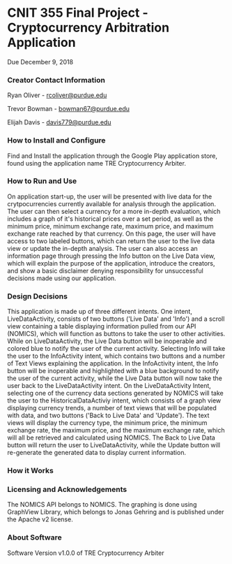 #     CNIT 355 Final Project - Cryptocurrency Arbitration Application
   Due December 9, 2018
   
### Creator Contact Information
  Ryan Oliver - rcoliver@purdue.edu
  
  Trevor Bowman - bowman67@purdue.edu
  
  Elijah Davis - davis779@purdue.edu   
### How to Install and Configure
   Find and Install the application through the Google Play application store, found using the application name TRE Cryptocurrency Arbiter.
### How to Run and Use
   On application start-up, the user will be presented with live data for the crytpocurrencies currently available for analysis through the application. The user can then select a currency for a more in-depth evaluation, which includes a graph of it's historical prices over a set period, as well as the minimum price, minimum exchange rate, maximum price, and maximum exchange rate reached by that currency. On this page, the user will have access to two labeled buttons, which can return the user to the live data view or update the in-depth analysis. The user can also access an information page through pressing the Info button on the Live Data view, which will explain the purpose of the application, introduce the creators, and show a basic disclaimer denying responsibility for unsuccessful decisions made using our application.
### Design Decisions
This application is made up of three different intents. One intent, LiveDataActivity, consists of two buttons ('Live Data' and 'Info') and a scroll view containing a table displaying information pulled from our API (NOMICS), which will function as buttons to take the user to other activities. While on LiveDataActivity, the Live Data button will be inoperable and colored blue to notify the user of the current activity. Selecting Info will take the user to the InfoActivity intent, which contains two buttons and a number of Text Views explaining the application. In the InfoActivity intent, the Info button will be inoperable and highlighted with a blue background to notify the user of the current activity, while the Live Data button will now take the user back to the LiveDataActivity intent. On the LiveDataActivity Intent, selecting one of the currency data sections generated by NOMICS will take the user to the HistoricalDataActiviy intent, which consists of a graph view displaying currency trends, a number of text views that will be populated with data, and two buttons ('Back to Live Data' and 'Update'). The text views will display the currency type, the minimum price, the minimum exchange rate, the maximum price, and the maximum exchange rate, which will all be retrieved and calculated using NOMICS. The Back to Live Data button will return the user to LiveDataActivity, while the Update button will re-generate the generated data to display current information.
### How it Works

### Licensing and Acknowledgements
The NOMICS API belongs to NOMICS. The graphing is done using GraphView Library, which belongs to Jonas Gehring and is published under the Apache v2 license.
### About Software
Software Version v1.0.0 of TRE Cryptocurrency Arbiter
